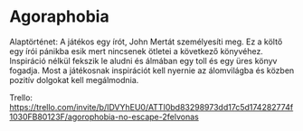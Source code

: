 # Agoraphobia

Alaptörténet: A játékos egy írót, John Mertát személyesíti meg. Ez a költő egy írói pánikba esik mert nincsenek ötletei a következő könyvéhez.
Inspiráció nélkül fekszik le aludni és álmában egy toll és egy üres könyv fogadja. Most a játékosnak inspirációt kell nyernie az álomvilágba és közben pozitív dolgokat kell megálmodnia.

Trello: https://trello.com/invite/b/IDVYhEU0/ATTI0bd83298973dd17c5d174282774f1030FB80123F/agorophobia-no-escape-2felvonas
